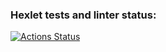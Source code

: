 ### Hexlet tests and linter status:
[![Actions Status](https://github.com/vzletit/frontend-project-lvl2/workflows/hexlet-check/badge.svg)](https://github.com/vzletit/frontend-project-lvl2/actions)